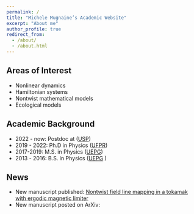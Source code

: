 ```yaml
---
permalink: /
title: "Michele Mugnaine’s Academic Website"
excerpt: "About me"
author_profile: true
redirect_from: 
  - /about/
  - /about.html
---
```


## Areas of Interest
* Nonlinear dynamics
* Hamiltonian systems
* Nontwist mathematical models
* Ecological models

## Academic Background
* 2022 - now: Postdoc at ([USP](https://www5.usp.br/))
* 2019 - 2022: Ph.D in Physics ([UFPR](https://ufpr.br/))
* 2017-2019: M.S. in Physics ([UEPG](https://www.uepg.br/))
* 2013 - 2016: B.S. in Physics ([UEPG](https://www.uepg.br/) )

## News

* New manuscript published: [Nontwist field line mapping in a tokamak with ergodic magnetic limiter](https://journals.aps.org/pre/abstract/10.1103/PhysRevE.108.055206)
* New manuscript posted on ArXiv:
